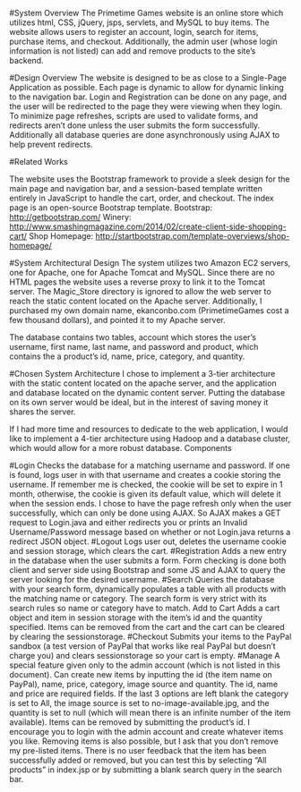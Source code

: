 #System Overview
The Primetime Games website is an online store which utilizes html, CSS, jQuery, jsps, servlets, and MySQL to buy items. The website allows users to register an account, login, search for items, purchase items, and checkout. Additionally, the admin user (whose login information is not listed) can add and remove products to the site’s backend.


#Design Overview
The website is designed to be as close to a Single-Page Application as possible. Each page is dynamic to allow for dynamic linking to the navigation bar. Login and Registration can be done on any page, and the user will be redirected to the page they were viewing when they login. To minimize page refreshes, scripts are used to validate forms, and redirects aren’t done unless the user submits the form successfully. Additionally all database queries are done asynchronously using AJAX to help prevent redirects.







#Related Works

The website uses the Bootstrap framework to provide a sleek design for the main page and navigation bar, and a session-based template written entirely in JavaScript to handle the cart, order, and checkout. The index page is an open-source Bootstrap template.
Bootstrap: http://getbootstrap.com/
Winery: http://www.smashingmagazine.com/2014/02/create-client-side-shopping-cart/
Shop Homepage: http://startbootstrap.com/template-overviews/shop-homepage/

#System Architectural Design
The system utilizes two Amazon EC2 servers, one for Apache, one for Apache Tomcat and MySQL. Since there are no HTML pages the website uses a reverse proxy to link it to the Tomcat server. The Magic_Store directory is ignored to allow the web server to reach the static content located on the Apache server. Additionally, I purchased my own domain name, ekanconbo.com (PrimetimeGames cost a few thousand dollars), and pointed it to my Apache server.

The database contains two tables, account which stores the user’s username, first name, last name, and password and product, which contains the a product’s id, name, price, category, and quantity. 

#Chosen System Architecture 
I chose to implement a 3-tier architecture with the static content located on the apache server, and the application and database located on the dynamic content server. Putting the database on its own server would be ideal, but in the interest of saving money it shares the server.

If I had more time and resources to dedicate to the web application, I would like to implement a 4-tier architecture using Hadoop and a database cluster, which would allow for a more robust database.
Components

#Login
Checks the database for a matching username and password. If one is found, logs user in with that username and creates a cookie storing the username. If remember me is checked, the cookie will be set to expire in 1 month, otherwise, the cookie is given its default value, which will delete it when the session ends.
I chose to have the page refresh only when the user successfully, which can only be done using AJAX. So AJAX makes a GET request to Login.java and either redirects you or prints an Invalid Username/Password message based on whether or not Login.java returns a redirect JSON object.
#Logout
Logs user out, deletes the username cookie and session storage, which clears the cart.
#Registration
Adds a new entry in the database when the user submits a form. Form checking is done both client and server side using Bootstrap and some JS and AJAX to query the server looking for the desired username.
#Search
Queries the database with your search form, dynamically populates a table with all products with the matching name or category. The search form is very strict with its search rules so name or category have to match.
Add to Cart
Adds a cart object and item in session storage with the item’s id and the quantity specified. Items can be removed from the cart and the cart can be cleared by clearing the sessionstorage.
#Checkout
Submits your items to the PayPal sandbox (a test version of PayPal that works like real PayPal but doesn’t charge you) and clears sessionstorage so your cart is empty.
#Manage
A special feature given only to the admin account (which is not listed in this document). Can create new items by inputting the id (the item name on PayPal), name, price, category, image source and quantity. The id, name and price are required fields. If the last 3 options are left blank the category is set to All, the image source is set to no-image-available.jpg, and the quantity is set to null (which will mean there is an infinite number of the item available).
Items can be removed by submitting the product’s id.
I encourage you to login with the admin account and create whatever items you like. Removing items is also possible, but I ask that you don’t remove my pre-listed items. There is no user feedback that the item has been successfully added or removed, but you can test this by selecting “All products” in index.jsp or by submitting a blank search query in the search bar.
